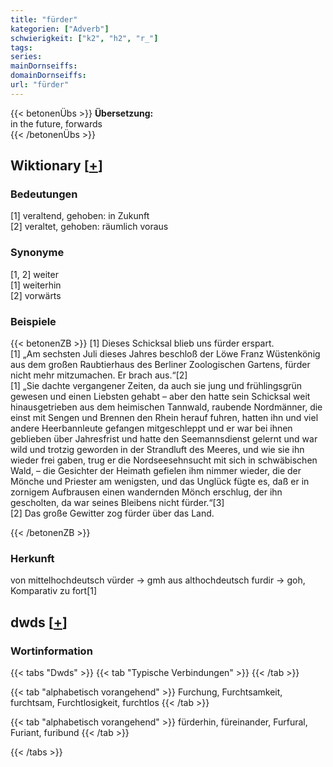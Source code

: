 ```yaml
---
title: "fürder"
kategorien: ["Adverb"]
schwierigkeit: ["k2", "h2", "r_"]
tags:
series:
mainDornseiffs:
domainDornseiffs:
url: "fürder"
---
```


{{< betonenÜbs >}}
**Übersetzung:**  
in the future, forwards  
{{< /betonenÜbs >}}

## Wiktionary [[+](https://de.wiktionary.org/wiki/fürder)]

### Bedeutungen
[1] veraltend, gehoben: in Zukunft  
[2] veraltet, gehoben: räumlich voraus  

### Synonyme
[1, 2] weiter  
[1] weiterhin  
[2] vorwärts  

### Beispiele
{{< betonenZB >}}
[1] Dieses Schicksal blieb uns fürder erspart.  
[1] „Am sechsten Juli dieses Jahres beschloß der Löwe Franz Wüstenkönig aus dem großen Raubtierhaus des Berliner Zoologischen Gartens, fürder nicht mehr mitzumachen. Er brach aus.“[2]  
[1] „Sie dachte vergangener Zeiten, da auch sie jung und frühlingsgrün gewesen und einen Liebsten gehabt – aber den hatte sein Schicksal weit hinausgetrieben aus dem heimischen Tannwald, raubende Nordmänner, die einst mit Sengen und Brennen den Rhein herauf fuhren, hatten ihn und viel andere Heerbannleute gefangen mitgeschleppt und er war bei ihnen geblieben über Jahresfrist und hatte den Seemannsdienst gelernt und war wild und trotzig geworden in der Strandluft des Meeres, und wie sie ihn wieder frei gaben, trug er die Nordseesehnsucht mit sich in schwäbischen Wald, – die Gesichter der Heimath gefielen ihm nimmer wieder, die der Mönche und Priester am wenigsten, und das Unglück fügte es, daß er in zornigem Aufbrausen einen wandernden Mönch erschlug, der ihn gescholten, da war seines Bleibens nicht fürder.“[3]  
[2] Das große Gewitter zog fürder über das Land.  

{{< /betonenZB >}}
### Herkunft
von mittelhochdeutsch vürder → gmh aus althochdeutsch furdir → goh, Komparativ zu fort[1]  



## dwds [[+](https://www.dwds.de/wb/fürder)]

### Wortinformation
{{< tabs "Dwds" >}}
{{< tab "Typische Verbindungen" >}}
{{< /tab >}}

{{< tab "alphabetisch vorangehend" >}}
Furchung, Furchtsamkeit, furchtsam, Furchtlosigkeit, furchtlos
{{< /tab >}}

{{< tab "alphabetisch vorangehend" >}}
fürderhin, füreinander, Furfural, Furiant, furibund
{{< /tab >}}

{{< /tabs >}}

